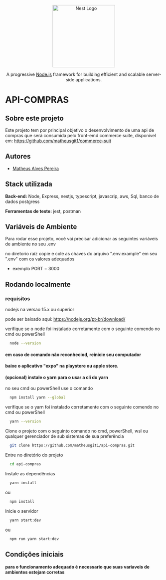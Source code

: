 <p align="center">
  <a href="http://nestjs.com/" target="blank"><img src="https://nestjs.com/img/logo-small.svg" width="200" alt="Nest Logo" /></a>
</p>

[circleci-image]: https://img.shields.io/circleci/build/github/nestjs/nest/master?token=abc123def456
[circleci-url]: https://circleci.com/gh/nestjs/nest

  <p align="center">A progressive <a href="http://nodejs.org" target="_blank">Node.js</a> framework for building efficient and scalable server-side applications.</p>
    
# API-COMPRAS

## Sobre este projeto

Este projeto tem por principal objetivo o desenvolvimento de uma api de compras que será consumida pelo front-emd commerce suite, disponivel em: https://github.com/matheusgit1/commerce-suit


## Autores

- [Matheus Alves Pereira](https://www.linkedin.com/in/matheus-alves-pereira-4b3781222/)

## Stack utilizada


**Back-end:**
Node,
Express,
nestjs,
typescript,
javascrip,
aws,
Sql,
banco de dados postgress

**Ferramentas de teste:**
jest, postman




## Variáveis de Ambiente

Para rodar esse projeto, você vai precisar adicionar as seguintes variáveis de ambiente no seu .env

no diretorio raíz copie e cole as chaves do arquivo ".env.example" em seu ".env" com os valores adequados

- exemplo
PORT = 3000



## Rodando localmente

### requisitos

nodejs na versao 15.x ou superior

pode ser baixado aqui: https://nodejs.org/pt-br/download/

verifique se o node foi instalado corretamente com o seguinte comendo no cmd ou powerShell

```bash
  node --version
```
#### em caso de comando não reconheciod, reinicie seu computador

#### baixe o aplicativo "expo" na playstore ou apple store.


####  (opcional) instale o yarn para o usar a cli do yarn
no seu cmd ou powerShell use o comando


```bash
  npm install yarn --global
```
verifique se o yarn foi instalado corretamente com o seguinte comendo no cmd ou powerShell

```bash
  yarn --version
```

Clone o projeto com o  seguinto comando no cmd, powerShell, wsl ou qualquer gerenciador
de sub sistemas de sua preferência


```bash
  git clone https://github.com/matheusgit1/api-compras.git
```

Entre no diretório do projeto

```bash
  cd api-compras
```

Instale as dependências

```bash
  yarn install
```

ou

```bash
  npm install
```

Inicie o servidor

```bash
  yarn start:dev
```
ou

```bash
  npm run yarn start:dev
```

## Condições iniciais

#### para o funcionamento adequado é necessario que suas variaveis de ambientes estejam corretas
